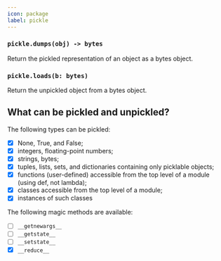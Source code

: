 ```yaml
---
icon: package
label: pickle
---
```


### `pickle.dumps(obj) -> bytes`

Return the pickled representation of an object as a bytes object.

### `pickle.loads(b: bytes)`

Return the unpickled object from a bytes object.


## What can be pickled and unpickled?

The following types can be pickled:

- [x] None, True, and False;
- [x] integers, floating-point numbers;
- [x] strings, bytes;
- [x] tuples, lists, sets, and dictionaries containing only picklable objects;
- [x] functions (user-defined) accessible from the top level of a module (using def, not lambda);
- [x] classes accessible from the top level of a module;
- [x] instances of such classes

The following magic methods are available:

- [ ] `__getnewargs__`
- [ ] `__getstate__`
- [ ] `__setstate__`
- [x] `__reduce__`
